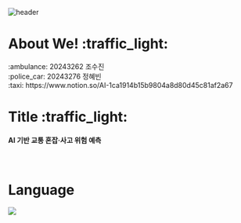![header](https://capsule-render.vercel.app/api?type=transparent&color=black&height=100&section=header&text=AI:ON)

<h1>About We! :traffic_light:</h1>
:ambulance: 20243262 조수진 <br/>
:police_car: 20243276 정혜빈 <br/>
:taxi: https://www.notion.so/AI-1ca1914b15b9804a8d80d45c81af2a67
<h1>Title :traffic_light:</h1>
<h4>AI 기반 교통 혼잡·사고 위험 예측</h4><br/>
<h1>Language</h1>
<img src="https://img.shields.io/badge/Python-3776AB?style=flat-square&logo=Python&logoColor=white"/>


